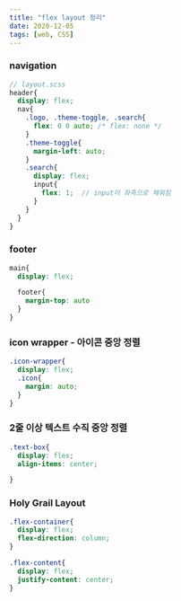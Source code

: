 ```yaml
---
title: "flex layout 정리"
date: 2020-12-05
tags: [web, CSS]
---
```




### navigation

```scss
// layout.scss
header{
  display: flex;
  nav{
    .logo, .theme-toggle, .search{
      flex: 0 0 auto; /* flex: none */ 
    }
    .theme-toggle{
      margin-left: auto;
    }
    .search{
      display: flex;
      input{
        flex: 1;  // input이 좌측으로 채워짐
      }
    }
  }
}
```

### footer


```scss
main{
  display: flex;

  footer{
    margin-top: auto
  }
}
```


### icon wrapper - 아이콘 중앙 정렬

```scss
.icon-wrapper{
  display: flex;
  .icon{
    margin: auto;
  }
}
```


### 2줄 이상 텍스트 수직 중앙 정렬

```scss
.text-box{
  display: flex;
  align-items: center;

}
```


### Holy Grail Layout

```scss
.flex-container{
  display: flex;
  flex-direction: column;
}

.flex-content{
  display: flex;
  justify-content: center;
}


```